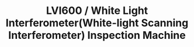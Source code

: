 ---
layout: product-detail
title: LVI600 / White Light Interferometer(White-light Scanning Interferometer) Inspection Machine
description: 광간섭계 센서를 통해 수 나노미터에서 수십 마이크로 미터의 피사체의 3d 스캔 데이터를 생성하고 이를 분석하여 시각화 데이터를 생성합니다.
tags: [검사기]
keywords:
  - LVI600
  - 광간섭계
  - White Light Interferometer
  - WLI
  - WSI
  - 3D 스캔
  - 나노미터 측정
  - 비파괴 검증
  - 미세표면 분석
  - 홀 깊이 측정
  - 홀 너비 측정
  - 3D 센서
order: 7
category: 일반비전
images:
  - src: /assets/images/products/LVI600-1.jpg
    alt: LVI600 정면 이미지
overview: |
  본 장비는 WLI(WSI) 센서를 활용한 CO2, UV 홀의 비파괴 검증에 특화된 장비입니다.
  
  나노미터 단위의 측정을 통해 미세표면, 홀의 깊이, 너비, 모양을 분석 가능합니다.
  컬러 카메라를 탑재하여 실제 이미지와 3D 데이터를 동시에 취득할 수 있습니다.
features:
  - 고해상도 컬러 이미지
  - 3D 센서를 통한 특징점 스캔
  - 홀 너비, 깊이 측정에 특화
  - 사용자 친화적 인터페이스
specifications:
  - name: 센서 픽셀 피치
    value: 0.34nm
  - name: 측정가능 깊이
    value: 1μm ~ 398μm
  # - name: 크기
  #   value: 1600(W) × 2100(D) × 1580(H)
  # - name: 무게
  #   value: 1.6t(1600kg)
---